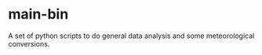 # main-bin
A set of python scripts to do general data analysis and some meteorological conversions.
